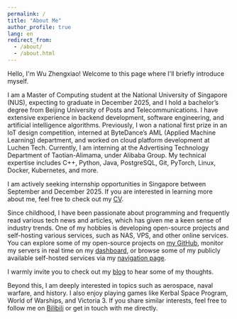 ```yaml
---
permalink: /
title: "About Me"
author_profile: true
lang: en
redirect_from: 
  - /about/
  - /about.html
---
```


Hello, I'm Wu Zhengxiao! Welcome to this page where I'll briefly introduce myself.

I am a Master of Computing student at the National University of Singapore (NUS), expecting to graduate in December 2025, and I hold a bachelor’s degree from Beijing University of Posts and Telecommunications. I have extensive experience in backend development, software engineering, and artificial intelligence algorithms. Previously, I won a national first prize in an IoT design competition, interned at ByteDance’s AML (Applied Machine Learning) department, and worked on cloud platform development at Luchen Tech. Currently, I am interning at the Advertising Technology Department of Taotian-Alimama, under Alibaba Group. My technical expertise includes C++, Python, Java, PostgreSQL, Git, PyTorch, Linux, Docker, Kubernetes, and more.

I am actively seeking internship opportunities in Singapore between September and December 2025. If you are interested in learning more about me, feel free to check out my [CV](cv/).

Since childhood, I have been passionate about programming and frequently read various tech news and articles, which has given me a keen sense of industry trends. One of my hobbies is developing open-source projects and self-hosting various services, such as NAS, VPS, and other online services. You can explore some of my open-source projects on [my GitHub](https://github.com/t0saki), monitor my servers in real time on my [dashboard](https://dash.tosaki.top/), or browse some of my publicly available self-hosted services via my [navigation page](navigation/).

I warmly invite you to check out my [blog](blog/) to hear some of my thoughts.

Beyond this, I am deeply interested in topics such as aerospace, naval warfare, and history. I also enjoy playing games like Kerbal Space Program, World of Warships, and Victoria 3. If you share similar interests, feel free to follow me on [Bilibili](https://space.bilibili.com/7546864) or get in touch with me directly.